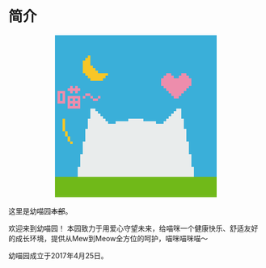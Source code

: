 简介
=
<p align="center">
    <img src="https://github.com/Kittengarten-Official/Kittengarten/blob/%E4%B8%BB%E5%88%86%E6%94%AF/Logo.png" width="320" height="320" alt="Kittengarten">
</p>

这里是幼喵园~~本部~~。

欢迎来到幼喵园！
本园致力于用爱心守望未来，给喵咪一个健康快乐、舒适友好的成长环境，提供从Mew到Meow全方位的呵护，喵咪喵咪喵～

幼喵园成立于2017年4月25日。
